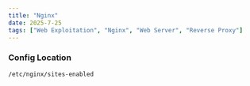 ```yaml
---
title: "Nginx"
date: 2025-7-25
tags: ["Web Exploitation", "Nginx", "Web Server", "Reverse Proxy"]
---
```


### Config Location

```console
/etc/nginx/sites-enabled
```
